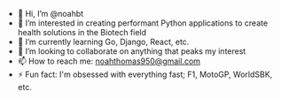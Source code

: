 - 👋 Hi, I’m @noahbt
- 👀 I’m interested in creating performant Python applications to create health solutions in the Biotech field
- 🌱 I’m currently learning Go, Django, React, etc.
- 💞️ I’m looking to collaborate on anything that peaks my interest
- 📫 How to reach me: noahthomas950@gmail.com
- ⚡ Fun fact: I'm obsessed with everything fast; F1, MotoGP, WorldSBK, etc.

<!---
noahbt/noahbt is a ✨ special ✨ repository because its `README.md` (this file) appears on your GitHub profile.
You can click the Preview link to take a look at your changes.
--->
